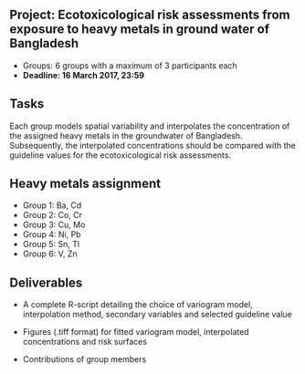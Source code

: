 Project: Ecotoxicological risk assessments from exposure to heavy metals in ground water of Bangladesh
--------------------------------

* Groups: 6 groups with a maximum of 3 participants each
* **Deadline: 16 March 2017, 23:59**


## Tasks

Each group models spatial variability and interpolates the concentration of the assigned heavy metals in the groundwater of Bangladesh. Subsequently, the interpolated concentrations should be compared with the guideline values for the ecotoxicological risk assessments.


## Heavy metals assignment

* Group 1: Ba, Cd
* Group 2: Co, Cr
* Group 3: Cu, Mo
* Group 4: Ni, Pb
* Group 5: Sn, Tl
* Group 6: V, Zn


## Deliverables

* A complete R-script detailing the choice of variogram model, interpolation method, secondary variables and selected guideline value

* Figures (.tiff format) for fitted variogram model, interpolated concentrations and risk surfaces

* Contributions of group members 